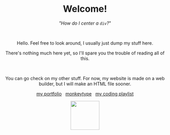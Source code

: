 <h1 align=center>Welcome!</h1>
<p align=center><i>"How do I center a <code>div</code>?</i>"</p> 
<br>
<p align=center>Hello. Feel free to look around, I usually just dump my stuff here. </p>
<p align=center>There's nothing much here yet, so I'll spare you the trouble of reading all of this.</p>
<br>
<p align=center>You can go check on my other stuff. For now, my website is made on a web builder, but I will make an HTML file sooner.</p>
<p align=center><a href="https://tidalhour.carrd.co/" id="">my portfolio</a>&nbsp;&nbsp;&nbsp;<a href="https://monkeytype.com/profile/tidalhour">monkeytype</a>&nbsp;&nbsp;&nbsp;<a href="https://music.youtube.com/playlist?list=PLqMGdgClgLHX73WlPcYtqsFfbwA6ICloB&si=geyKtDUp3hqEeA_9">my coding playlist</a></p>
<p align=center><img src="https://media.tenor.com/Gav8AArqfnIAAAAi/blahaj-bl%C3%A5haj.gif" width=auto height=90px></p>
